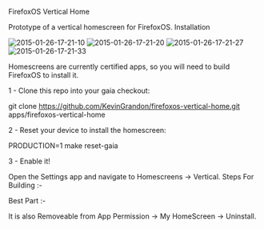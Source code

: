 FirefoxOS Vertical Home

Prototype of a vertical homescreen for FirefoxOS.
Installation

![2015-01-26-17-21-10](https://cloud.githubusercontent.com/assets/8279954/5899374/195e2c82-a580-11e4-9135-14bef3f5039d.png)
![2015-01-26-17-21-20](https://cloud.githubusercontent.com/assets/8279954/5899375/1963f32e-a580-11e4-8e91-ee8970d64b05.png)
![2015-01-26-17-21-27](https://cloud.githubusercontent.com/assets/8279954/5899376/196dc5c0-a580-11e4-95b9-bf7aeeb3ab76.png)
![2015-01-26-17-21-33](https://cloud.githubusercontent.com/assets/8279954/5899377/1971b8a6-a580-11e4-9021-6937c8173582.png)

Homescreens are currently certified apps, so you will need to build FirefoxOS to install it.

1 - Clone this repo into your gaia checkout:

git clone https://github.com/KevinGrandon/firefoxos-vertical-home.git apps/firefoxos-vertical-home

2 - Reset your device to install the homescreen:

PRODUCTION=1 make reset-gaia

3 - Enable it!

Open the Settings app and navigate to Homescreens -> Vertical.
Steps For Building :-

Best Part :-

It is also Removeable from App Permission -> My HomeScreen -> Uninstall.


